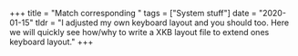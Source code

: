 +++
title = "Match corresponding "
tags = ["System stuff"]
date = "2020-01-15"
tldr = "I adjusted my own keyboard layout and you should too. Here we will quickly see how/why to write a XKB layout file to extend ones keyboard layout."
+++